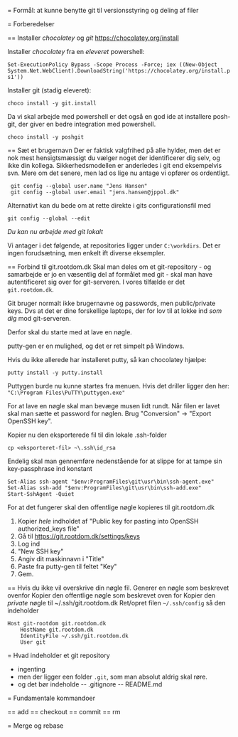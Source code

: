 = Formål: at kunne benytte git til versionsstyring og deling af filer 


= Forberedelser 

== Installer *chocolatey* og *git* 
https://chocolatey.org/install

Installer *chocolatey* fra en _eleveret_ powershell: 

```Set-ExecutionPolicy Bypass -Scope Process -Force; iex ((New-Object System.Net.WebClient).DownloadString('https://chocolatey.org/install.ps1'))```

Installer git (stadig eleveret): 

```
choco install -y git.install 
```
Da vi skal arbejde med powershell er det også en god ide at installere posh-git, der giver en bedre integration med powershell. 

```
choco install -y poshgit
```

== Sæt et brugernavn
Der er faktisk valgfrihed på alle hylder, men det er nok mest hensigtsmæssigt du vælger noget der identificerer dig selv, og ikke din kollega. Sikkerhedsmodellen er anderledes i git end eksempelvis svn. Mere om det senere, men lad os lige nu antage vi opfører os ordentligt. 

```
 git config --global user.name "Jens Hansen"
 git config --global user.email "jens.hansen@jppol.dk"
```
Alternativt kan du bede om at rette direkte i gits configurationsfil med 
```
git config --global --edit
```

*Du kan nu arbejde med git lokalt*

Vi antager i det følgende, at repositories ligger under `C:\workdirs`. Det er ingen forudsætning, men enkelt ift diverse eksempler. 

== Forbind til git.rootdom.dk
Skal man deles om et git-repository - og samarbejde er jo en væsentlig del af formålet med git - skal man have autentificeret sig over for git-serveren. I vores tilfælde er det `git.rootdom.dk`. 

Git bruger normalt ikke brugernavne og passwords, men public/private keys. Dvs at det er dine forskellige laptops, der for lov til at lokke ind *som dig* mod git-serveren. 

Derfor skal du starte med at lave en nøgle. 

putty-gen er en mulighed, og det er ret simpelt på Windows. 

Hvis du ikke allerede har installeret putty, så kan chocolatey hjælpe: 

```
putty install -y putty.install
```
Puttygen burde nu kunne startes fra menuen. Hvis det driller ligger den her: 
```"C:\Program Files\PuTTY\puttygen.exe" ```

For at lave en nøgle skal man bevæge musen lidt rundt. Når filen er lavet skal man sætte et password for nøglen. Brug "Conversion" -> "Export OpenSSH key". 

Kopier nu den eksporterede fil til din lokale .ssh-folder
```
cp <eksporteret-fil> ~\.ssh\id_rsa
```

Endelig skal man gennemføre nedenstående for at slippe for at tampe sin key-passphrase ind konstant

```
Set-Alias ssh-agent "$env:ProgramFiles\git\usr\bin\ssh-agent.exe"
Set-Alias ssh-add "$env:ProgramFiles\git\usr\bin\ssh-add.exe"
Start-SshAgent -Quiet
```

For at det fungerer skal den offentlige nøgle kopieres til git.rootdom.dk



1. Kopier *hele* indholdet af "Public key for pasting into OpenSSH authorized_keys file"
2. Gå til https://git.rootdom.dk/settings/keys
2. Log ind
3. "New SSH key"
4. Angiv dit maskinnavn i "Title"
5. Paste fra putty-gen til feltet "Key"
6. Gem.



== Hvis du ikke vil overskrive din nøgle fil. 
Generer en nøgle som beskrevet ovenfor
Kopier den offentlige nøgle som beskrevet oven for
Kopier den *private* nøgle til ~/.ssh/git.rootdom.dk 
Ret/opret filen `~/.ssh/config` så den indeholder 

```
Host git-rootdom git.rootdom.dk
	HostName git.rootdom.dk
	IdentityFile ~/.ssh/git.rootdom.dk
	User git 
```


= Hvad indeholder et git repository

- ingenting
- men der ligger een folder `.git`, som man absolut aldrig skal røre.
- og det bør indeholde
-- .gitignore
-- README.md

= Fundamentale kommandoer

== add
== checkout
== commit 
== rm 

= Merge og rebase




